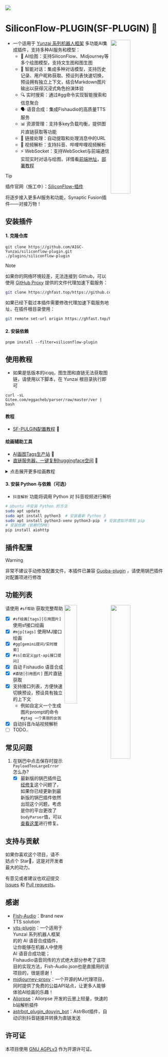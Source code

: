 ![](https://socialify.git.ci/AIGC-Yunzai/siliconflow-plugin/image?font=KoHo&forks=1&issues=1&language=1&name=1&owner=1&pattern=Circuit%20Board&pulls=1&stargazers=1&theme=Auto)

# SiliconFlow-PLUGIN(SF-PLUGIN) 🍓

<img decoding="async" align=right src="resources/readme/girl.png" width="35%">

- 一个适用于 [Yunzai 系列机器人框架](https://github.com/yhArcadia/Yunzai-Bot-plugins-index) 多功能AI集成插件，支持多种AI服务和模型：
  - 🎨 AI绘图：支持SiliconFlow、Midjourney等多个绘图模型，支持文生图和图生图
  - 🤖 智能对话：集成多种对话模型，支持历史记录、用户昵称获取、预设列表快速切换，预设拥有独立上下文，结合Markdown图片输出以获得沉浸式角色扮演体验
  - 🔍 实时搜索：通过#gg命令实现智能搜索和信息聚合
  - 🗣️ 语音合成：集成Fishaudio的高质量TTS服务
  - 📊 资源管理：支持多key负载均衡，提供图片直链获取等功能
  - 🔗 链接处理：自动提取和处理消息中的URL
  - 📱 视频解析：支持抖音、哔哩哔哩视频解析
  - ⚡ WebSocket：支持WebSocket与前端通信实现实时对话与绘图，详情看[前端地址](https://sf.maliy.top)，[部署教程](https://github.com/AIGC-Yunzai/SF-WEB)

> [!TIP]
> 插件官网（施工中）：[SiliconFlow-插件](https://aigc-yunzai.dwe.me/)
> 
> 将逐步接入更多AI服务和功能，Synaptic Fusion插件——对接万物！

## 安装插件

#### 1. 克隆仓库

```
git clone https://github.com/AIGC-Yunzai/siliconflow-plugin.git ./plugins/siliconflow-plugin
```

> [!NOTE]
> 如果你的网络环境较差，无法连接到 Github，可以使用 [GitHub Proxy](https://ghproxy.link/) 提供的文件代理加速下载服务：
>
> ```bash
> git clone https://ghfast.top/https://github.com/AIGC-Yunzai/siliconflow-plugin.git ./plugins/siliconflow-plugin
> ```
> 如果已经下载过本插件需要修改代理加速下载服务地址，在插件根目录使用：
> ```bash
> git remote set-url origin https://ghfast.top/https://github.com/AIGC-Yunzai/siliconflow-plugin.git
> ```

#### 2. 安装依赖

```
pnpm install --filter=siliconflow-plugin
```

## 使用教程

- 如果是低版本的icqq，图生图和直链无法获取图链，请使用以下脚本，在 Yunzai 根目录执行即可
```
curl -sL Gitee.com/eggacheb/parser/raw/master/ver | bash
```
#### 教程
- [SF-PULGIN配置教程](https://aigc-yunzai.dwe.me/siliconflow/%E5%A6%82%E4%BD%95%E9%85%8D%E7%BD%AE) 🍈

#### 绘画辅助工具
- [AI画图Tags生产站](https://nai4-tag-select.pages.dev/) 🥭
- [直链服务器，一键复制huggingface空间](https://huggingface.co/spaces/xiaozhian/slink/tree/main?duplicate=true) 🍉

<details>
<summary>点击展开更多绘画教程</summary>

- [Stable Diffusion教程](https://waytoagi.feishu.cn/wiki/FUQAwxfH9iXqC9k02nYcDobonkf) 🍇
- [Midjourney基础教程](https://waytoagi.feishu.cn/wiki/VUadwndc5iRJktkzaYPcaLEynZc) 🍊
- [MJ prompt参考](https://waytoagi.feishu.cn/wiki/FUQAwxfH9iXqC9k02nYcDobonkf) 🍎
- [Midjourney V6 prompt参考](https://aituts.com/midjourney-v6/) 🍐
- [又一个prompt参考站](https://catjourney.life/all) 🍌
- [Midjourney Prompt生成器](https://promptfolder.com/midjourney-prompt-helper/) 🥝
- [MJ和SD Prompt生成器相关合集](https://waytoagi.feishu.cn/wiki/TQogw5uIziB4fykbGhSciaQfndm?table=tbl5kMFjDDdeYoAt&view=vew8AJm3cI) 🍑

</details>


#### 3. 安装 Python 与依赖（可选）

- `抖音解析` 功能将调用 Python 对 抖音视频进行解析

```sh
# Ubuntu 中安装 Python 的方法
sudo apt update
sudo apt install python3  # 安装最新 Python 3
sudo apt install python3-venv python3-pip  # 安装虚拟环境和 pip
# 安装依赖（依赖约5MB）
pip install aiohttp
```

## 插件配置

> [!WARNING]
> 非常不建议手动修改配置文件，本插件已兼容 [Guoba-plugin](https://github.com/guoba-yunzai/guoba-plugin) ，请使用锅巴插件对配置项进行修改

## 功能列表

<img decoding="async" align=right src="https://github.com/user-attachments/assets/9698e837-49e7-4c19-8dab-6aa17d1faed4" width="35%">

<img decoding="async" align=right src="https://github.com/user-attachments/assets/f8d8a42f-6c5d-4fa1-a18e-ea2403f6dd6c" width="28%">

请使用 `#sf帮助` 获取完整帮助

- [x] `#sf绘画[tags][引用图片]` 使用sf接口绘画
- [x] `#mjp[tags]` 使用MJ接口绘画
- [x] `#gg[gemini提问/实时搜索]`
- [x] `#ss[自定义gpt-api接口提问]`
- [x] 自动 Fishaudio 语音合成
- [x] `#直链[引用图片]` 图片直链获取
- [X] 支持接口列表，方便快速切换预设，预设具有独立的上下文
  - 例如自定义一个生成图片prompt的命令 `#gtag 一个美丽的女孩`
- [X] 自动抖音/b站视频解析
- [ ] TODO..

## 常见问题

1.  在锅巴中点击保存时提示 `PayloadTooLargeError` 怎么办?
    - [X] 最新版的锅巴插件[已经修复](https://github.com/guoba-yunzai/guoba-plugin/commit/50f3a847fdba22534d37b97f2ac62b8fdb5c4d41)这个问题了，如果你已经更新到最新版的锅巴插件依然出现这个问题，考虑是你的平台更改了`bodyParser`值，可以[查看这里](https://github.com/AIGC-Yunzai/Trss-Yunzai-lagrange)进行修复。

## 支持与贡献

如果你喜欢这个项目，请不妨点个 Star🌟，这是对开发者最大的动力。

有意见或者建议也欢迎提交 [Issues](https://github.com/AIGC-Yunzai/siliconflow-plugin/issues) 和 [Pull requests](https://github.com/AIGC-Yunzai/siliconflow-plugin/pulls)。

## 感谢

- [Fish-Audio](https://fish.audio)：Brand new TTS solution
- [vits-plugin](https://github.com/erzaozi/vits-plugin)：一个适用于 Yunzai 系列机器人框架 的的 AI 语音合成插件，让你能够在机器人中使用 AI 语音合成功能；Fishaudio语音同传的方式绝大部分参考了该项目的实现方法，Fish-Audio.json也是直接用的该项目的，很是感谢！
- [midjourney-proxy](https://github.com/trueai-org/midjourney-proxy)：一个开源的MJ代理项目，同时提供了免费的公益API站点，让更多人能够体验AI绘画的乐趣！
- [Aliorpse](https://gitee.com/Aliorpse/Yunzai-AliorpsePlugins/blob/master/bilitv.js)：Aliorpse 开发的云崽上轻量，快速的b站解析插件
- [astrbot_plugin_douyin_bot](https://github.com/drdon1234/astrbot_plugin_douyin_bot)：AstrBot插件，自动识别抖音链接并转换为直链发送

## 许可证

本项目使用 [GNU AGPLv3](https://choosealicense.com/licenses/agpl-3.0/) 作为开源许可证。
